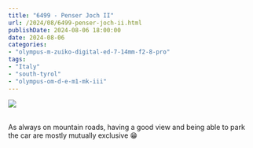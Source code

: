 ```yaml
---
title: "6499 - Penser Joch II"
url: /2024/08/6499-penser-joch-ii.html
publishDate: 2024-08-06 18:00:00
date: 2024-08-06
categories:
- "olympus-m-zuiko-digital-ed-7-14mm-f2-8-pro"
tags:
- "Italy"
- "south-tyrol"
- "olympus-om-d-e-m1-mk-iii"
---
```

<div class="container">
<div class="center"><a target="_blank" href="https://d25zfm9zpd7gm5.cloudfront.net/1200x1200/2020/20200906_104502_lr.jpg"><img class="webfeedsFeaturedVisual" src="https://d25zfm9zpd7gm5.cloudfront.net/0600x0600/2020/20200906_104502_lr.jpg" /></a></div>
</div>
<br />

As always on mountain roads, having a good view and being
able to park the car are mostly mutually exclusive :grin:
